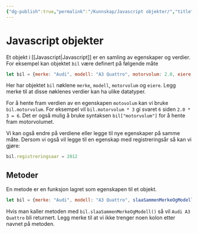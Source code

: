 ```yaml
---
{"dg-publish":true,"permalink":"/Kunnskap/Javascript objekter/","title":"Javascript objekter","tags":["it","it1","javascript"]}
---
```



# Javascript objekter
Et objekt i [[Javascript\|Javascript]] er en samling av egenskaper og verdier. For eksempel kan objektet `bil` være definert på følgende måte

```javascript
let bil = {merke: "Audi", modell: "A3 Quattro", motorvolum: 2.0, eiere: ["Ståle Gjelsten", "Navn på tidligere eier"]}
```

Her har objektet `bil` nøklene `merke`, `modell`, `motorvolum` og `eiere`. Legg merke til at disse nøklenes verdier kan ha ulike datatyper.

For å hente fram verdien av en egenskapen `motovolum` kan vi bruke `bil.motorvolum`. For eksempel vil `bil.motorvolum * 3` gi svaret `6` siden `2.0 * 3 = 6`. Det er også mulig å bruke syntaksen `bil["motorvolum"]` for å hente fram motorvolumet.

Vi kan også endre på verdiene eller legge til nye egenskaper på samme måte. Dersom vi også vil legge til en egenskap med registreringsår så kan vi gjøre:

```javascript
bil.registreringsaar = 2012
```

## Metoder
En metode er en funksjon lagret som egenskapen til et objekt.

```javascript
let bil = {merke: "Audi", modell: "A3 Quattro", slaaSammenMerkeOgModell() {return this.merke + " " + this.modell}}
```

Hvis man kaller metoden med `bil.slaaSammenMerkeOgModell()` så vil `Audi A3 Quattro` bli returnert. Legg merke til at vi ikke trenger noen kolon etter navnet på metoden.
